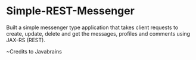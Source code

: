 # Simple-REST-Messenger
Built a simple messenger type application that takes client requests to create, update, delete and get the messages, profiles and comments using JAX-RS (REST). 

~Credits to Javabrains 
